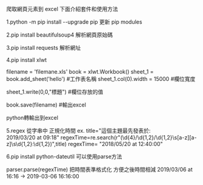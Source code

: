 爬取網頁元素到 excel
下面介紹套件和使用方法

1.python -m pip install --upgrade pip
更新 pip modules

2.pip install beautifulsoup4
解析網頁原始碼

3.pip install requests
解析網址


4.pip install xlwt

filename = 'filemane.xls'
book = xlwt.Workbook()
sheet_1 = book.add_sheet('hello')   #工作表名稱
sheet_1.col(0).width = 15000        #欄位寬度

sheet_1.write(0,0,"標題")           #欄位存放的值

book.save(filename)                 #輸出excel

python轉輸出到excel


5.regex
從字串中 正規化時間
ex.
title="這個主題最先發表於: 2019/03/20&nbsp;at&nbsp;09:18"
regexTime=re.search(r"(\d{4}/\d{1,2}/\d{1,2}\s[a-z][a-z]\s\d{1,2}:\d{1,2})",title)
regexTime= "2018/05/20 at 12:40:00"

6.pip install python-dateutil
可以使用parse方法

parser.parse(regexTime)
把時間表準格式化 方便之後時間相減
2019/03/06 at 16:16 -> 2019-03-06 16:16:00

 